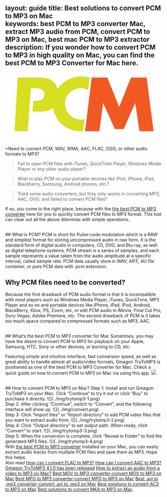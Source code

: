 layout: guide
title: Best solutions to convert PCM to MP3 on Mac    
keywords: best PCM to MP3 converter Mac, extract MP3 audio from PCM, convert PCM to MP3 on Mac, best mac PCM to MP3 extractor 
description: If you wonder how to convert PCM to MP3 in high quality on Mac, you can find the best PCM to MP3 Converter for Mac here. 
---
![](../img/pcm.png)

<br>
>Need to convert PCM, WAV, WMA, AAC, FLAC, OGG, or other audio formats to MP3?

>Fail to open PCM files with iTunes, QuickTime Player, Windows Media Player or any other audio player? 

>Wish to play PCM on your portable devices like iPod, iPhone, iPad, Blackberry, Samsung, Android phones, etc.? 

>Tried some audio converters, but they only works in converting MP3, AAC, OGG, and failed to convert PCM files?


If so, you come to the right place, because with the <a href="https://gmagon.com/products/store/trytomp3/" target="_blank"> the best PCM to MP3 converter</a> here for you to quickly convert PCM files to MP3 format. This tool can clear out all the above dilemmas with simple operations.


<br>
## What is PCM?
PCM is short for Pulse-code modulation which is a RAW and simplest format for storing uncompressed audio in raw form. It is the standard form of digital audio in computers, CD, DVD, and Blu-ray, as well as digital telephone systems. PCM stream is a series of samples, and each sample represents a value taken from the audio amplitude at a specific interval, called sample rate. PCM data usually store in WAV, AIFF, AU file container, or pure PCM data with .pcm extension.


## Why PCM files need to be converted?
Because the first drawback of  PCM audio format is that it is incompatible with most players such as Windows Media Player, iTunes, QuickTime, MP3 Player and so on and portable devices like iPhone, iPad, iPod, Android, BlackBerry, Xbox, PS, Zoom, etc, or edit PCM audio in iMovie, Final Cut Pro, Sony Vegas, Adobe Premiere, etc. The second drawback of PCM is it takes too much space compared to compressed formats such as MP3, AAC.


<br>
## What’s the best PCM to MP3 converter for Mac
Sometimes, you may have the desire to convert PCM to MP3 for playback on your Apple, Samsung, HTC, Sony or other devices, or burning to CD, etc. 

Featuring simple and intuitive interface, fast conversion speed, as well as great ability to handle almost all audio/video formats, Gmagon TryToMP3 is positioned as one of the best PCM to MP3 Converter for Mac. Check a quick guide on how to convert PCM to MP3 on Mac via using this app. 
<a href="https://gmagon.com/products/store/trytomp3/" target="_blank"> <img src="https://gmagon.com/asset/images/free-download.png"/></a>

<br>
## How to convert PCM to MP3 on Mac?
Step 1: Install and run Gmagon TryToMP3 on your Mac. Click “Continue” to try it out or click “Buy” to purchase it directly.
![](../img/trytomp3-1.png)

<br>
Step 2: After clicking “Continue”, switch to “Convert”, and the following interface will show up. 
![](../img/convert.png)
<br>
Step 3: Click “Import files” or “Import directory” to add PCM video files that you want to extract audio from.  
![](../img/trytomp3-2.png)
<br>
Step 4: Click “Output directory” to set output path. When ready, click “Convert” to start.
![](../img/trytomp3-3.png)
<br>
Step 5: When the conversion is complete, click “Reveal in Folder” to find the generated MP3 files. 
![](../img/trytomp3-4.png)

<br>
With <a href="https://gmagon.com/products/store/trytomp3/" target="_blank"> the best PCM to MP3 converter</a> installed on your Mac, you can easily extract audio tracks from multiple PCM files and save them as MP3. Hope this helps.  

<br>
Also read 
<a href="https://gmagon.com/guide/trytomp3/how-can-i-convert-flac-to-mp3.html" target="_blank" >How can I convert FLAC to MP3?</a>
<a href="https://gmagon.com/guide/trytomp3/how-can-i-convert-aac-to-mp3.html " target="_blank" >How can I convert AAC to MP3?</a>
<a href="https://gmagon.com/guide/trytomp3/trytomp3ver4.1.0.html" target="_blank" >Gmagon TryToMP3 4.1.0 has been released</a>
<a href="https://gmagon.com/guide/trytomp3/extract-audio-to-mp3-mac.html" target="_blank" >How to extract an audio from a video to MP3 on Mac?</a>
<a href="https://gmagon.com/guide/trytomp3/best-mov-to-mp3-converter.html" target="_blank" >Best MOV to MP3 converter-convert MOV to MP3 on Mac</a>
<a href="https://gmagon.com/guide/trytomp3/best-tool-to-convert-mpg-to-mp3.html" target="_blank" >Best MPG to MP3 converter-convert MPG to MP3 on Mac</a>
<a href="https://gmagon.com/guide/trytomp3/best-tool-to-convert-avi-to-mp3.html" target="_blank" >Best .avi to .mp3 converter-convert .avi to .mp3 on Mac</a>
<a href="https://gmagon.com/guide/trytomp3/best-tool-to-convert-ac3-to-mp3.html" target="_blank" >Best solutions to convert AC3 to MP3 on Mac</a>
<a href="https://gmagon.com/guide/trytomp3/best-solutions-to-convert-mka-to-mp3.html" target="_blank" >Best solutions to convert MKA to MP3 on Mac</a>


